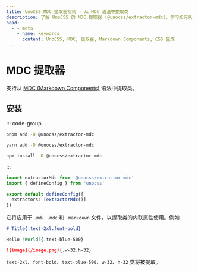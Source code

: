 ```yaml
---
title: UnoCSS MDC 提取器指南 - 从 MDC 语法中提取类
description: 了解 UnoCSS 的 MDC 提取器 (@unocss/extractor-mdc)，学习如何从 MDC 语法中提取类，提升开发效率。
head:
  - - meta
    - name: keywords
      content: UnoCSS, MDC, 提取器, Markdown Components, CSS 生成
---
```


# MDC 提取器

支持从 [MDC (Markdown Components)](https://content.nuxtjs.org/guide/writing/mdc) 语法中提取类。

## 安装

::: code-group

```bash [pnpm]
pnpm add -D @unocss/extractor-mdc
```

```bash [yarn]
yarn add -D @unocss/extractor-mdc
```

```bash [npm]
npm install -D @unocss/extractor-mdc
```

:::

```ts [uno.config.ts]
import extractorMdc from '@unocss/extractor-mdc'
import { defineConfig } from 'unocss'

export default defineConfig({
  extractors: [extractorMdc()]
})
```

它将应用于 `.md`、`.mdc` 和 `.markdown` 文件，以提取类的内联属性使用。例如

```md
# Title{.text-2xl.font-bold}

Hello [World]{.text-blue-500}

![image](/image.png){.w-32.h-32}
```

`text-2xl`、`font-bold`、`text-blue-500`、`w-32`、`h-32` 类将被提取。
